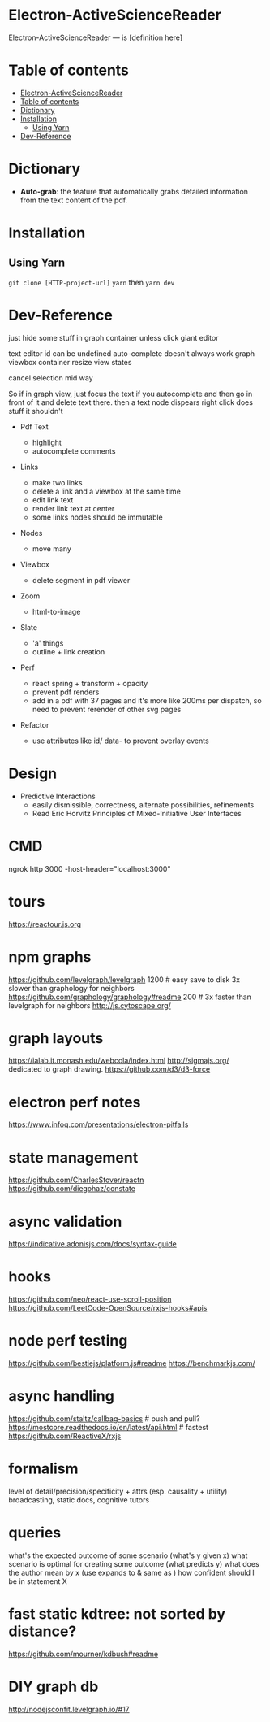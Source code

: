 Electron-ActiveScienceReader
=========

Electron-ActiveScienceReader — is [definition here]

Table of contents
=================

<!--ts-->
   * [Electron-ActiveScienceReader](#Electron-ActiveScienceReader)
   * [Table of contents](#table-of-contents)
   * [Dictionary](#dictionary)
   * [Installation](#installation)
      * [Using Yarn](#using-yarn)
   * [Dev-Reference](#dev-reference)
<!--te-->

Dictionary
============

* **Auto-grab**: the feature that automatically grabs detailed information from the text content of the pdf. 

Installation
============

Using Yarn 
------------

`git clone [HTTP-project-url]`
`yarn` then `yarn dev`

Dev-Reference
============

just hide some stuff in graph container unless click
giant editor

text editor id can be undefined
auto-complete doesn't always work
graph viewbox  container resize
view states


cancel selection mid way

So if in graph view, just focus the text 
if you autocomplete and then go in front of it and delete text there.
then a text node dispears
right click does stuff it shouldn't

- Pdf Text
  - highlight
  - autocomplete comments

- Links
  - make two links
  - delete a link and a viewbox at the same time
  - edit link text
  - render link text at center
  - some links nodes should be immutable

- Nodes
  - move many

- Viewbox
  - delete segment in pdf viewer

- Zoom
  - html-to-image
  
- Slate
  - 'a' things
  - outline + link creation

- Perf
  - react spring + transform + opacity
  - prevent pdf renders
  - add in a pdf with 37 pages and it's more like 200ms per dispatch, so
    need to prevent rerender of other svg pages

- Refactor
  - use attributes like id/ data- to prevent overlay events



# Design 
- Predictive Interactions
  - easily dismissible, correctness, alternate possibilities, refinements
  - Read Eric Horvitz Principles of Mixed-Initiative User Interfaces

# CMD
ngrok http 3000 -host-header="localhost:3000"



# tours
https://reactour.js.org

# npm graphs 
https://github.com/levelgraph/levelgraph 1200 # easy save to disk 3x slower than graphology for neighbors
https://github.com/graphology/graphology#readme 200 # 3x faster than levelgraph for neighbors
http://js.cytoscape.org/

# graph layouts
https://ialab.it.monash.edu/webcola/index.html
http://sigmajs.org/ dedicated to graph drawing.
https://github.com/d3/d3-force

# electron perf notes
https://www.infoq.com/presentations/electron-pitfalls

# state management
https://github.com/CharlesStover/reactn
https://github.com/diegohaz/constate

# async validation
https://indicative.adonisjs.com/docs/syntax-guide

# hooks
https://github.com/neo/react-use-scroll-position
https://github.com/LeetCode-OpenSource/rxjs-hooks#apis

# node perf testing
https://github.com/bestiejs/platform.js#readme
https://benchmarkjs.com/

# async handling
https://github.com/staltz/callbag-basics # push and pull?
https://mostcore.readthedocs.io/en/latest/api.html # fastest
https://github.com/ReactiveX/rxjs


# formalism
level of detail/precision/specificity + attrs (esp. causality + utility)
broadcasting, static docs, cognitive tutors

# queries
what's the expected outcome of some scenario (what's y given x)
what scenario is optimal for creating some outcome (what predicts y)
what does the author mean by x (use expands to & same as )
how confident should I be in statement X

# fast static kdtree: not sorted by distance?
https://github.com/mourner/kdbush#readme


# DIY graph db
http://nodejsconfit.levelgraph.io/#17
